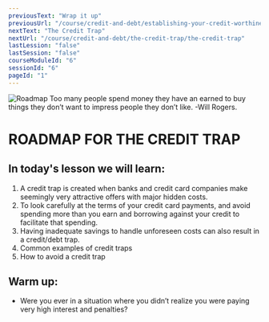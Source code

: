 ```yaml
---
previousText: "Wrap it up"
previousUrl: "/course/credit-and-debt/establishing-your-credit-worthiness/summary"
nextText: "The Credit Trap"
nextUrl: "/course/credit-and-debt/the-credit-trap/the-credit-trap"
lastLession: "false"
lastSession: "false"
courseModuleId: "6"
sessionId: "6"
pageId: "1"
---
```



![Roadmap](/assets/img/roadmap.png)
<sparkle-character-intro class="shift-up-overlap" position="right" character="yuna">
Too many people spend money they have an earned to buy things they don’t want to impress people they don’t like. -Will Rogers.</sparkle-character-intro>

# ROADMAP FOR THE CREDIT TRAP

## In today's lesson we will learn:

1. A credit trap is created when banks and credit card companies make seemingly very attractive offers with major hidden costs.
2. To look carefully at the terms of your credit card payments, and avoid spending more than you earn and borrowing against your credit to facilitate that spending.
3. Having inadequate savings to handle unforeseen costs can also result in a credit/debt trap.
4. Common examples of credit traps
5. How to avoid a credit trap

## Warm up:
- Were you ever in a situation where you didn’t realize you were paying very high interest and penalties?
